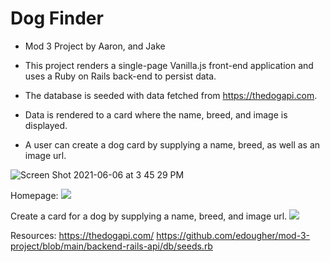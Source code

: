 
# Dog Finder

* Mod 3 Project by Aaron, and Jake

* This project renders a single-page Vanilla.js front-end application and uses a Ruby on Rails back-end to persist data.
* The database is seeded with data fetched from https://thedogapi.com.
* Data is rendered to a card where the name, breed, and image is displayed.
* A user can create a dog card by supplying a name, breed, as well as an image url.

![Screen Shot 2021-06-06 at 3 45 29 PM](https://user-images.githubusercontent.com/31377196/120939568-3fc75700-c6de-11eb-8cc3-4b0e24024c9d.png)


Homepage:
![](https://media.giphy.com/media/5MXfNKY3AWG0gt3QHK/giphy.gif)


Create a card for a dog by supplying a name, breed, and image url.
![](https://media.giphy.com/media/2LBPsCH2ob83yc66yy/giphy.gif)


Resources:
https://thedogapi.com/
https://github.com/edougher/mod-3-project/blob/main/backend-rails-api/db/seeds.rb





